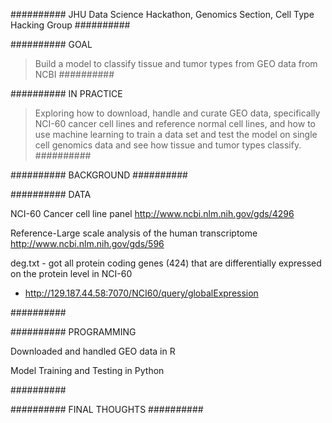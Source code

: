 ##########
JHU Data Science Hackathon, Genomics Section, Cell Type Hacking Group
##########

##########
GOAL

>Build a model to classify tissue and tumor types from GEO data from NCBI 
##########

##########
IN PRACTICE

>Exploring how to download, handle and curate GEO data, specifically NCI-60 cancer cell lines and reference normal cell lines, and how to use machine learning to train a data set and test the model on single cell genomics data and see how tissue and tumor types classify.
##########

##########
BACKGROUND
##########

##########
DATA

NCI-60 Cancer cell line panel http://www.ncbi.nlm.nih.gov/gds/4296

Reference-Large scale analysis of the human transcriptome http://www.ncbi.nlm.nih.gov/gds/596

deg.txt - got all protein coding genes (424) that are differentially expressed on the protein level in NCI-60
- http://129.187.44.58:7070/NCI60/query/globalExpression

##########

##########
PROGRAMMING

Downloaded and handled GEO data in R

Model Training and Testing in Python

##########

##########
FINAL THOUGHTS
##########
